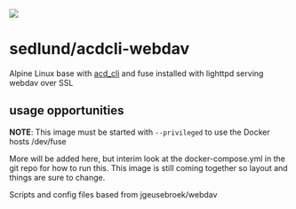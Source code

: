 [![](https://badge.imagelayers.io/sedlund/acdcli-webdav:latest.svg)](https://imagelayers.io/?images=sedlund/acdcli-webdav:latest 'Get your own badge on imagelayers.io')

# sedlund/acdcli-webdav

Alpine Linux base with [acd_cli](https://github.com/yadayada/acd_cli) and fuse installed with lighttpd serving webdav over SSL

## usage opportunities

**NOTE**: This image must be started with `--privileged` to use the Docker hosts /dev/fuse

More will be added here, but interim look at the docker-compose.yml in the git repo for how to run this.  This image is still coming together so layout and things are sure to change.

Scripts and config files based from jgeusebroek/webdav
